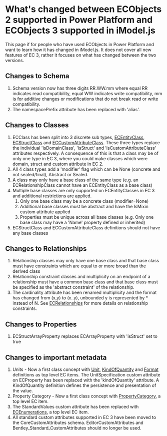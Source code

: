 # What's changed between ECObjects 2 supported in Power Platform and ECObjects 3 supported in iModel.js

This page if for people who have used ECObjects in Power Platform and want to learn how it has changed in iModel.js.  It does not cover all new features of EC 3, rather it focuses on what has changed between the two versions.

## Changes to Schema

1. Schema version now has three digits RR.WW.mm where equal RR indicates read compatibility, equal WW indicates write compatibility, mm is for additive changes or modifications that do not break read or write compatibility.
2. The namespacePrefix attribute has been replaced with 'alias'.

## Changes to Classes

1. ECClass has been split into 3 discrete sub types, [ECEntityClass](./ec-entity-class.md), [ECStructClass](./ec-sruct-class.md) and [ECCustomAttributeClass](./ec-custom-attribute-class.md).  These three types replace the individual 'isDomainClass', 'isStruct' and 'isCustomAttributeClass' attributes respectively.  A consequence of this is that a class may be of only one type in EC 3, where you could make classes which were domain, struct and custom attribute in EC 2.
2. All 4 class types add a 'modifier' flag which can be None (concrete and not sealed/final), Abstract or Sealed.
3. A class may only have a base class of the same type (e.g. an ECRelationshipClass cannot have an ECEntityClass as a base class)
4. Multiple base classes are only supported on ECEntityClasses in EC 3 and additional restrictions are applied.
    1. Only one base class may be a concrete class (modifier=None)
    2. Additional base classes must be abstract and have the IsMixin custom attribute applied
    3. Properties must be unique across all base classes (e.g. Only one base class may have a 'Name' property defined or inherited)
5. ECStructClass and ECCustomAttributeClass definitions should not have any base classes

## Changes to Relationships

1. Relationship classes may only have one base class and that base class must have constraints which are equal to or more broad than the derived class
2. Relationship constraint classes and multiplicity on an endpoint of a relationship must have a common base class and that base class must be specified as the 'abstract constraint' of the relationship.
3. The cardinality attribute has been renamed multiplicity and the format has changed from (x,y) to (x..y), unbounded y is represented by * instead of N.
See [ECRelationships](./ec-relationship-class.md) for more details on relationship constraints.

## Changes to Properties

1. ECStructArrayProperty replaces ECArrayProperty with 'isStruct' set to true

## Changes to important metadata

1. Units - Now a first class concept with [Unit](./ec-unit.md), [KindOfQuantity](./kindOfQuantity.md) and [Format](./ec-format.md) definitions as top level EC items.  The UnitSpecification custom attribute on ECProperty has been replaced with the 'kindOfQuantity' attribute.  A KindOfQuantity definition defines the persistence and presentation of the value.
2. Property Category - Now a first class concept with [PropertyCategory](./property-category.md), a top level EC item.
3. The StandardValues custom attribute has been replaced with [ECEnumerations](./ec-enumeration.md), a top level EC item.
4. All standard custom attributes supported in EC 3 have been moved to the CoreCustomAttributes schema.  EditorCustomAttributes and Bentley_Standard_CustomAttributes should no longer be used.